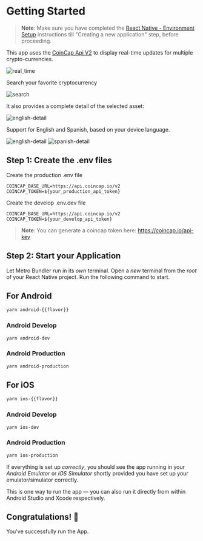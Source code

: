 # Getting Started

> **Note**: Make sure you have completed the [React Native - Environment Setup](https://reactnative.dev/docs/environment-setup) instructions till "Creating a new application" step, before proceeding.

This app uses the [CoinCap Api V2](https://docs.coincap.io/) to display real-time updates for multiple crypto-currencies.

![real_time](https://github.com/JMRamosJuarez/coincap/assets/19629268/d3f7897a-78cb-40c3-987d-e58822cf151f)

Search your favorite cryptocurrency

![search](https://github.com/JMRamosJuarez/coincap/assets/19629268/9ee66fa3-a5c1-4996-b542-cb9f8b32c45c)

It also provides a complete detail of the selected asset:

![english-detail](https://github.com/JMRamosJuarez/coincap/assets/19629268/6a8eda87-3006-4625-8e81-d0bda229715c)

Support for English and Spanish, based on your device language.

![english-detail](https://github.com/JMRamosJuarez/coincap/assets/19629268/6a8eda87-3006-4625-8e81-d0bda229715c) ![spanish-detail](https://github.com/JMRamosJuarez/coincap/assets/19629268/ce820b93-60d6-4f8a-8fb8-5d25bb049639)

## Step 1: Create the .env files

Create the production .env file

```
COINCAP_BASE_URL=https://api.coincap.io/v2
COINCAP_TOKEN=${your_production_api_token}
```

Create the develop .env.dev file

```
COINCAP_BASE_URL=https://api.coincap.io/v2
COINCAP_TOKEN=${your_develop_api_token}
```

> **Note**: You can generate a coincap token here: https://coincap.io/api-key

## Step 2: Start your Application

Let Metro Bundler run in its _own_ terminal. Open a _new_ terminal from the _root_ of your React Native project. Run the following command to start.

## For Android

```bash
yarn android-{{flavor}}
```

### Android Develop

```bash
yarn android-dev
```

### Android Production

```bash
yarn android-production
```

## For iOS

```bash
yarn ios-{{flavor}}
```

### Android Develop

```bash
yarn ios-dev
```

### Android Production

```bash
yarn ios-production
```

If everything is set up _correctly_, you should see the app running in your _Android Emulator_ or _iOS Simulator_ shortly provided you have set up your emulator/simulator correctly.

This is one way to run the app — you can also run it directly from within Android Studio and Xcode respectively.

## Congratulations! :tada:

You've successfully run the App.

